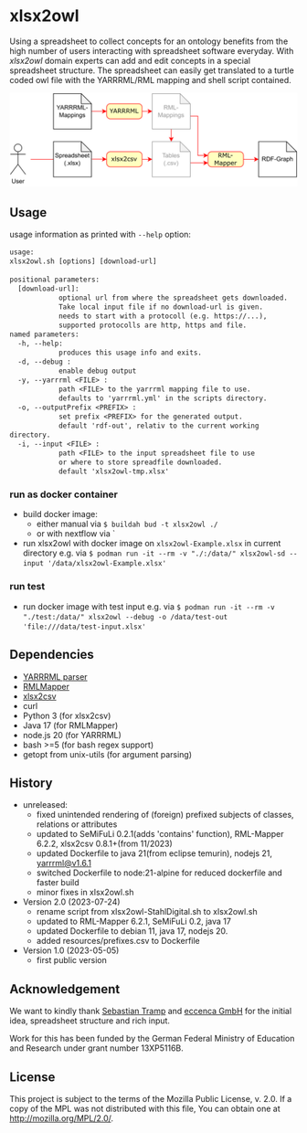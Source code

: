 # xlsx2owl

Using a spreadsheet to collect concepts for an ontology benefits from the high number of users interacting with spreadsheet software everyday.
With *xlsx2owl* domain experts can add and edit concepts in a special spreadsheet structure.
The spreadsheet can easily get translated to a turtle coded owl file with the YARRRML/RML mapping and shell script contained.

![conversion process](doc/xlsx2owl-overview.drawio.svg)


## Usage

usage information as printed with `--help` option:

```
usage:
xlsx2owl.sh [options] [download-url]

positional parameters:
  [download-url]:
            optional url from where the spreadsheet gets downloaded.
            Take local input file if no download-url is given.
            needs to start with a protocoll (e.g. https://...),
            supported protocolls are http, https and file.
named parameters:
  -h, --help:
            produces this usage info and exits.
  -d, --debug :
            enable debug output
  -y, --yarrrml <FILE> :
            path <FILE> to the yarrrml mapping file to use.
            defaults to 'yarrrml.yml' in the scripts directory.
  -o, --outputPrefix <PREFIX> :
            set prefix <PREFIX> for the generated output.
            default 'rdf-out', relativ to the current working directory.
  -i, --input <FILE> :
            path <FILE> to the input spreadsheet file to use
            or where to store spreadfile downloaded.
            default 'xlsx2owl-tmp.xlsx'
```

### run as docker container

* build docker image:
  * either manual via `$ buildah bud -t xlsx2owl ./`
  * or with nextflow via `
* run xlsx2owl with docker image on `xlsx2owl-Example.xlsx` in current directory e.g. via `$ podman run -it --rm -v "./:/data/" xlsx2owl-sd --input '/data/xlsx2owl-Example.xlsx'`

### run test

* run docker image with test input e.g. via `$ podman run -it --rm -v "./test:/data/" xlsx2owl --debug -o /data/test-out 'file:///data/test-input.xlsx'`


## Dependencies

* [YARRRML parser](https://github.com/RMLio/yarrrml-parser)
* [RMLMapper](https://github.com/RMLio/rmlmapper-java)
* [xlsx2csv](https://github.com/dilshod/xlsx2csv)
* curl
* Python 3 (for xlsx2csv)
* Java 17 (for RMLMapper)
* node.js 20 (for YARRRML)
* bash >=5 (for bash regex support)
* getopt from unix-utils (for argument parsing)


## History
* unreleased:
  * fixed unintended rendering of (foreign) prefixed subjects of classes, relations or attributes
  * updated to SeMiFuLi 0.2.1(adds 'contains' function), RML-Mapper 6.2.2, xlsx2csv 0.8.1+(from 11/2023)
  * updated Dockerfile to java 21(from eclipse temurin), nodejs 21, yarrrml@v1.6.1
  * switched Dockerfile to node:21-alpine for reduced dockerfile and faster build
  * minor fixes in xlsx2owl.sh
* Version 2.0 (2023-07-24)
  * rename script from xlsx2owl-StahlDigital.sh to xlsx2owl.sh
  * updated to RML-Mapper 6.2.1, SeMiFuLi 0.2, java 17
  * updated Dockerfile to debian 11, java 17, nodejs 20.
  * added resources/prefixes.csv to Dockerfile
* Version 1.0 (2023-05-05)
  * first public version


## Acknowledgement

We want to kindly thank [Sebastian Tramp](https://github.com/seebi) and [eccenca GmbH](https://eccenca.com) for the initial idea, spreadsheet structure and rich input.

Work for this has been funded by the German Federal Ministry of Education and Research under grant number 13XP5116B.


## License

This project is subject to the terms of the Mozilla Public
License, v. 2.0. If a copy of the MPL was not distributed with this
file, You can obtain one at http://mozilla.org/MPL/2.0/.
